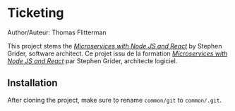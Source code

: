 # Ticketing

Author/Auteur: Thomas Flitterman

This project stems the _[Microservices with Node JS and React](https://www.udemy.com/course/microservices-with-node-js-and-react/)_ by Stephen Grider, software architect.
Ce projet issu de la formation _[Microservices with Node JS and React](https://www.udemy.com/course/microservices-with-node-js-and-react/)_ par Stephen Grider, architecte logiciel.

## Installation
After cloning the project, make sure to rename `common/git` to `common/.git`.
